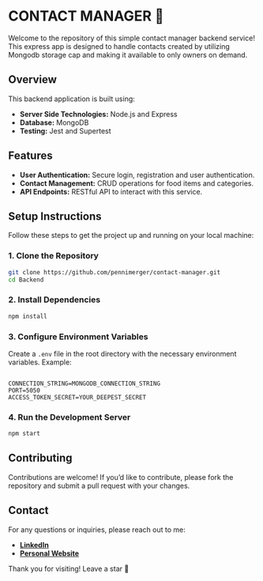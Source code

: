 # CONTACT MANAGER 📇

Welcome to the repository of this simple contact manager backend service! This express app is designed to handle contacts created by utilizing Mongodb storage cap and making it available to only owners on demand.

## Overview

This backend application is built using:

- **Server Side Technologies:** Node.js and Express
- **Database:** MongoDB
- **Testing:** Jest and Supertest

## Features

- **User Authentication:** Secure login, registration and user authentication.
- **Contact Management:** CRUD operations for food items and categories.
- **API Endpoints:** RESTful API to interact with this service.

## Setup Instructions

Follow these steps to get the project up and running on your local machine:

### 1. Clone the Repository

```bash
git clone https://github.com/pennimerger/contact-manager.git
cd Backend
```

### 2. Install Dependencies

```bash
npm install
```

### 3. Configure Environment Variables

Create a `.env` file in the root directory with the necessary environment variables. 
Example:
```env

CONNECTION_STRING=MONGODB_CONNECTION_STRING
PORT=5050
ACCESS_TOKEN_SECRET=YOUR_DEEPEST_SECRET

```

### 4. Run the Development Server

```bash
npm start
```


## Contributing

Contributions are welcome! If you’d like to contribute, please fork the repository and submit a pull request with your changes.

## Contact

For any questions or inquiries, please reach out to me:
- [**LinkedIn**](https://linkedin.com/in/emmanuel-ashiegbulam-5a2a38135)
- [**Personal Website**](https://t.ly/cQEGZ)

Thank you for visiting! Leave a star 🌟

